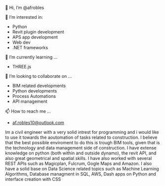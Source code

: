 👋 Hi, I’m @afrobles

👀 I’m interested in:
 - Python
 - Revit plugin development
 - APS app development
 - Web dev
 - .NET frameworks
 
🌱 I’m currently learning ...
 - THREE.js

💞️ I’m looking to collaborate on ...
 - BIM related developments
 - Python developments
 - Process Automations
 - API management

📫 How to reach me ...
 - af.robles10@outlook.com
 
 Im a civil engineer with a very solid intrest for programming and i would like to use it towards the aoutomation of tasks related to construction.
 I believe that the best possible enviroment to do this is trough BIM tools, given that is the technology and data management side of construction.
 I have extense knowledge on python (both within and outside dynamo), the revit API, and also great geometrical and spatial skills. 
 I have also worked with several REST APIs such as Magicplan, Fulcrum, Gogle Maps and Amazon.
 I also have a solid base on Data Science related topics such as Machine Learning Algorithms, Database managment in SQL, AWS, Dash apps on Python and interface creation with CSS
 

